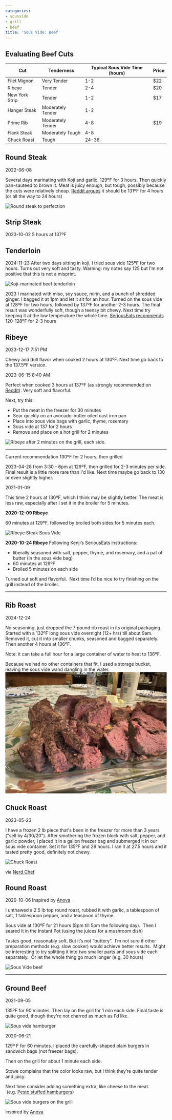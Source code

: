 ```yaml
---
categories:
- sousvide
- grill
- beef
title: 'Sous Vide: Beef'
---
```


 
 
 ## Evaluating Beef Cuts
 
|Cut           |Tenderness       |Typical Sous Vide Time (hours)|Price|
|--------------|-----------------|------------------------------|-----|
|Filet Mignon    |Very Tender      |1-2                           |$22  |
|Ribeye        |Tender           |2-4                           |     $20 |
|New York Strip|Tender           |1-2                           |    $17 |
|Hanger Steak  |Moderately Tender|1-2                           |     |
|Prime Rib     |Moderately Tender|4-8                           |    $19  |
|Flank Steak   |Moderately Tough |4-8                           |     |
|Chuck Roast   |Tough            |24-36                         |     |



## Round Steak

2022-06-08 

Several days marinating with Koji and garlic. 129ºF for 3 hours. Then quickly pan-sauteed to brown it. Meat is juicy enough, but tough, possibly because the cuts were relatively cheap.  [Reddit argues](https://www.reddit.com/r/sousvide/comments/5f91nc/top_round_steak_what_time_and_temp/) it should be 131ºF for 4 hours (or all the way to 24 hours)

![Round steak to perfection](https://sat02pap001files.storage.live.com/y4mAyi10S85ruXA4bkpuF-WQdd4hrDU7crke50PL-hs8oX49gyGJ7DF8T5qk118pBtaBZUKOLyyNHL6tGqlJjmujoU4Ll11GSAmXa5SOAwCXaQFxzG9e4jOECk-__OTz8vfDJJi61q1FH5rp3oh460nxiJionNJrPew9mGN4skyeWXA8b5RYloroqDoYXRGY-E1?width=640&height=480&cropmode=none?no.jpg)



## Strip Steak


2023-10-02
5 hours at 137ºF

## Tenderloin

2024-11-23
After two days sitting in koji, I tried sous vide 125ºF for two hours.  Turns out very soft and tasty.
Warning: my notes say 125 but I'm not positive that this is not a misprint.

![Koji-marinated beef tenderloin](https://1drv.ms/i/s!AlGk_5JLCMaLq542fwIagZ2GLIjDZA?embed=1&width=660)


2023
I marinated with miso, soy sauce, mirin, and a bunch of shredded ginger. I bagged it at 1pm and let it sit for an hour. Turned on the sous vide at 128ºF for two hours, followed by 137ºF for another 2-3 hours. The final result was wonderfully soft, though a teensy bit chewy.  Next time try keeping it at the low temperature the whole time. [SeriousEats recommends](https://www.seriouseats.com/food-lab-complete-guide-to-sous-vide-steak#toc-temperature-and-timing-charts-for-sous-vide-steak) 120-128ºF for 2-3 hours

## Ribeye

2023-12-17 7:51 PM

Chewy and dull flavor when cooked 2 hours at 130ºF. Next time go back to the 137.5ºF version.


2023-06-15 8:40 AM

Perfect when cooked 3 hours at 137ºF (as strongly recommended on [Reddit](https://www.reddit.com/r/sousvide/comments/f6hn9o/i_thought_ribeye_at_137_for_2_hours_was/)).  Very soft and flavorful.




Next, try this:
* Put the meat in the freezer for 30 minutes
* Sear quickly on an avocado-butter oiled cast iron pan
* Place into sous vide bags with garlic, thyme, rosemary
* Sous vide at 137 for 2 hours
* Remove and place on a hot grill for 2 minutes

![Ribeye after 2 minutes on the grill, each side.](https://sat02pap004files.storage.live.com/y4mixbuFTCtUi3Vk04cVCQQvmnMdhb0HMuuuJOY6ln6WtYk5rvPbMFdJvynhp4rQC98Z3428qtJ0SNK30Ogek5FI0Zg0U9fltEe5WSmiIq8Shypb98ptM496wzWaCSBwnDlHGF8uDeMgwX7iHHPPT833i_G-kYeAbcu7N1oQmEua3YyYUQbemfn9OEkJZCPoULh?width=660&height=495&cropmode=none?no.jpg)


***

Current recommendation
130ºF for 2 hours, then grilled


2023-04-28 
from 3:30 - 6pm at 129ºF, then grilled for 2-3 minutes per side.
Final result is a little more rare than I'd like. Next time maybe go back to 130 or even slightly higher.

2021-01-09 

This time 2 hours at 130ºF, which I think may be slightly better. The meat is less raw, especially after I set it in the broiler for 5 minutes.

**2020-12-09 Ribeye**

60 minutes at 129ºF, followed by broiled both sides for 5 minutes each.


![Ribeye Steak Sous Vide](aa8adf64f58d4e729f01f4eb932b698c.jpg)


**2020-10-24 Ribeye**
Following Kenji’s SeriousEats instructions:

- liberally seasoned with salt, pepper, thyme, and rosemary, and a pat of butter (in the sous vide bag)
- 60 minutes at 129ºF
- Broiled 5 minutes on each side

Turned out soft and flavorful.  Next time I’d be nice to try finishing on the grill instead of the broiler.

* * *

## Rib Roast

2024-12-24

No seasoning, just dropped the 7 pound rib roast in its original packaging. Started with a 132ºF long sous vide overnight (12+ hrs) till about 9am. Removed it, cut it into smaller chunks, seasoned and bagged separately.  Then another 4 hours at 136ºF.

Note: it can take a full hour for a large container of water to heat to 136ºF.

Because we had no other containers that fit, I used a storage bucket, leaving the sous vide wand dangling in the water. 
![Sous vide beef rib roast setup](assets/sous-vide-beef-rib-roast.jpeg)

## Chuck Roast
2023-05-23

I have a frozen 2 lb piece that's been in the freezer for more than 3 years ("sell by 4/30/20").  After smothering the frozen block with salt, pepper, and garlic powder, I placed it in a gallon freezer bag and submerged it in our sous vide container.  Set it for 135ºF and 29 hours.  I ran it at 27.5 hours and it tasted pretty good, definitely not chewy.

![Chuck Roast](https://sat02pap004files.storage.live.com/y4m6UV4yLcCA1aVeq6t9hijaceLqIZcu02h-rhEfWOFpt-diYbBy4sD8qAX84BLWdEkBqNj9bE38dZSoXy1et4r7-muzLdEjyszq5eAhtfzH08YdYrP4A2pLaI9K48Xl1qGBK4T7lsDxDWfgHfbc-G_VXs4ZorQSUKFBFVsIwfI4bceMojvUD0cB2Su9Gsckl9G?width=660&height=495&cropmode=none?no.jpg)

via [Nerd Chef](https://www.nerdchefs.com/sous-vide-chuck-roast-recipe/)

## Round Roast

2020-10-06 
Inspired by [Anova](https://recipes.anovaculinary.com/recipe/bottom-round-beef-roast-3)

I unthawed a 2.5 lb top round roast, rubbed it with garlic, a tablespoon of salt, 1 tablespoon pepper, and a teaspoon of thyme.

Sous vide at 130ºF for 21 hours (8pm till 5pm the following day).  Then I seared it in the Instant Pot (using the juices for a mushroom dish)

Tastes good, reasonably soft. But it’s not “buttery”.  I’m not sure if other preparation methods (e.g. slow cooker) would achieve better results.  Might be interesting to try splitting it into two smaller parts and sous vide each separately.  Or let the whole thing go much longer (e.g. 30 hours)

![Sous Vide beef](4E66B1C1-580C-4AF7-97F3-92CA0E7D9430_1_105_c.jpeg)

* * *

## Ground Beef

2021-09-05 


135ºF for 90 minutes. Then lay on the grill for 1 min each side.
Final taste is quite good, though they're not charred as much as I'd like.

![Sous vide hamburger](224B3DF5-A15B-48CE-BF6F-27407DD93A85_1_105_c.jpeg)

2020-06-21


129º F for 60 minutes. I placed the carefully-shaped plain burgers in sandwich bags (not freezer bags).

Then on the grill for about 1 minute each side.

Stowe complains that the color looks raw, but I think they’re quite tender and juicy.

Next time consider adding something extra, like cheese to the meat.  (e.g. [Pesto stuffed hamburgers](evernote:///view/748304/s7/778c8747-3c84-4ed1-b4f5-f54cf54c7dc6/778c8747-3c84-4ed1-b4f5-f54cf54c7dc6/))

![Sous vide burgers on the grill](0B5D1BC2-5BCA-49CB-945E-13DB78C35183_1_105_c.jpeg)

inspired by [Anova](https://recipes.anovaculinary.com/recipe/sous-vide-hamburger)